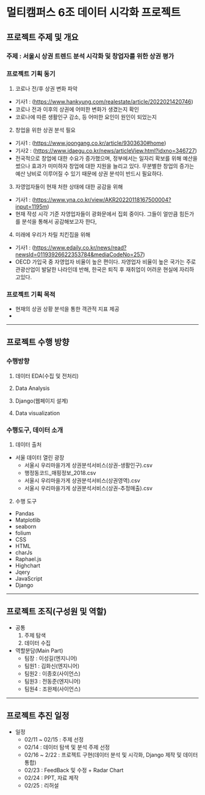 # 멀티캠퍼스 6조 데이터 시각화 프로젝트 
## 프로젝트 주제 및 개요 

### 주제 : 서울시 상권 트렌드 분석 시각화 및 창업자를 위한 상권 평가

### 프로젝트 기획 동기
1. 코로나 전/후 상권 변화 파악
  - 기사1 : (https://www.hankyung.com/realestate/article/2022021420746)
  - 코로나 전과 이후의 상권에 어떠한 변화가 생겼는지 확인
  - 코로나에 따른 생활인구 감소, 등 어떠한 요인이 원인이 되었는지 

2. 창업을 위한 상권 분석 필요
  - 기사1 : (https://www.joongang.co.kr/article/9303630#home)
  - 기사2 : (https://www.idaegu.co.kr/news/articleView.html?idxno=346727)
  - 전국적으로 창업에 대한 수요가 증가했으며, 정부에서는 일자리 확보를 위해 예산을 썼으나 효과가 미미하자 창업에 대한 지원을 늘리고 있다. 무분별한 창업의 증가는 예산 낭비로 이루어질 수 있기 때문에 상권 분석이 반드시 필요하다.

3. 자영업자들이 현재 처한 상태에 대한 공감을 위해
  - 기사1 : (https://www.yna.co.kr/view/AKR20220118167500004?input=1195m)
  - 현재 작성 시각 기준 자영업자들이 광화문에서 집회 중이다. 그들이 얼만큼 힘든가를 분석을 통해서 공감해보고자 한다,

4. 미래에 우리가 차릴 치킨집을 위해
  - 기사1 : (https://www.edaily.co.kr/news/read?newsId=01193926622353784&mediaCodeNo=257)
- OECD 가입국 중 자영업자 비율이 높은 편이다. 자영업자 비율이 높은 국가는 주로 관광산업이 발달한 나라인데 반해, 한국은 퇴직 후 재취업이 어려운 현실에 자리하고있다.


### 프로젝트 기획 목적
* 현재의 상권 상황 분석을 통한 객관적 지표 제공
* 

---
## 프로젝트 수행 방향

### 수행방향
1. 데이터 EDA(수집 및 전처리)

2. Data Analysis

3. Django(웹페이지 설계)

4. Data visualization

### 수행도구, 데이터 소개
1. 데이터 출처
  - 서울 데이터 열린 광장
    - 서울시 우리마을가게 상권분석서비스(상권-생활인구).csv
    - 행정동코드_매핑정보_2018.csv
    - 서울시 우리마을가게 상권분석서비스(상권영역).csv
    - 서울시 우리마을가게 상권분석서비스(상권-추정매출).csv
2. 수행 도구
  - Pandas
  - Matplotlib
  - seaborn
  - folium
  - CSS
  - HTML
  - charJs
  - Raphael.js
  - Highchart
  - Jqery
  - JavaScript
  - Django

---
## 프로젝트 조직(구성원 및 역할)
- 공통
  1. 주제 탐색
  2. 데이터 수집
- 역할분담(Main Part)
  - 팀장 : 이성길(엔지니어)
  - 팀원1 : 김화신(엔지니어)
  - 팀원2 : 이종호(사이언스)
  - 팀원3 : 전동준(엔지니어)
  - 팀원4 : 조완제(사이언스)

--- 

## 프로젝트 추진 일정
- 일정
  - 02/11 ~ 02/15 : 주제 선정
  - 02/14 : 데이터 탐색 및 분석 주제 선정
  - 02/16 ~ 2/22 : 프로젝트 구현(데이터 분석 및 시각화, Django 제작 및 데이터 통합)
  - 02/23 : FeedBack 및 수정 + Radar Chart
  - 02/24 : PPT, 자료 제작
  - 02/25 : 리허설
